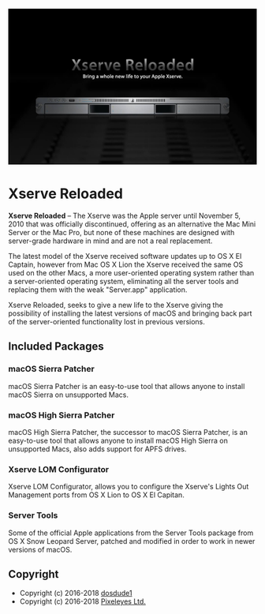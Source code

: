 ![Xserve Reloaded](./src/banner.jpg)

# Xserve Reloaded

**Xserve Reloaded** – The Xserve was the Apple server until November 5, 2010 that
was officially discontinued, offering as an alternative the Mac Mini Server or the
Mac Pro, but none of these machines are designed with server-grade hardware in
mind and are not a real replacement.

The latest model of the Xserve received software updates up to OS X El Captain, however
from Mac OS X Lion the Xserve received the same OS used on the other Macs, a more
user-oriented operating system rather than a server-oriented operating system, eliminating
all the server tools and replacing them with the weak "Server.app" application.

Xserve Reloaded, seeks to give a new life to the Xserve giving the possibility of
installing the latest versions of macOS and bringing back part of the server-oriented
functionality lost in previous versions.

## Included Packages
### macOS Sierra Patcher
macOS Sierra Patcher is an easy-to-use tool that allows anyone to install macOS Sierra
on unsupported Macs.

### macOS High Sierra Patcher
macOS High Sierra Patcher, the successor to macOS Sierra Patcher, is an easy-to-use
tool that allows anyone to install macOS High Sierra on unsupported Macs, also adds
support for APFS drives.

### Xserve LOM Configurator
Xserve LOM Configurator, allows you to configure the Xserve's Lights Out Management ports
from OS X Lion to OS X El Capitan.

### Server Tools
Some of the official Apple applications from the Server Tools package from OS X Snow
Leopard Server, patched and modified in order to work in newer versions of macOS.

## Copyright
- Copyright (c) 2016-2018 [dosdude1](http://dosdude1.com/)
- Copyright (c) 2016-2018 [Pixeleyes Ltd.](http://www.pixeleyes.co.nz)